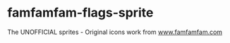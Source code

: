 famfamfam-flags-sprite
======================

The UNOFFICIAL sprites - Original icons work from www.famfamfam.com
